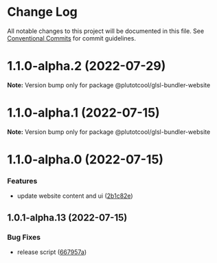 # Change Log

All notable changes to this project will be documented in this file.
See [Conventional Commits](https://conventionalcommits.org) for commit guidelines.

# 1.1.0-alpha.2 (2022-07-29)

**Note:** Version bump only for package @plutotcool/glsl-bundler-website





# 1.1.0-alpha.1 (2022-07-15)

**Note:** Version bump only for package @plutotcool/glsl-bundler-website





# 1.1.0-alpha.0 (2022-07-15)


### Features

* update website content and ui ([2b1c82e](https://github.com/plutotcool/glsl-bundler/commit/2b1c82ed232588f7ca7b6999fbdea19c5214d9f6))





## 1.0.1-alpha.13 (2022-07-15)


### Bug Fixes

* release script ([667957a](https://github.com/plutotcool/glsl-bundler/commit/667957a10f138bc99ec8f49a8e25984391dbd477))
